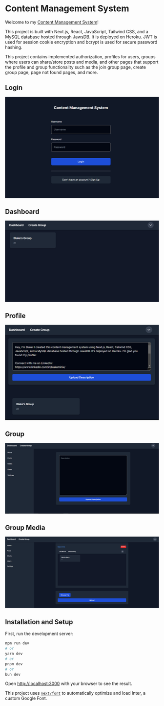 # Content Management System

Welcome to my [Content Management System](https://content-management-system-32ddcdcefaf8.herokuapp.com/)!

This project is built with Next.js, React, JavaScript, Tailwind CSS, and a MySQL database hosted through JawsDB. It is deployed on Heroku. JWT is used for session cookie encryption and bcrypt is used for secure password hashing. 

This project contains implemented authorization, profiles for users, groups where users can share/store posts and media, and other pages that support the profile and group functionality such as the join group page, create group page, page not found pages, and more. 

## Login

![Login](https://github.com/blakeminix/blakeminix.com/blob/main/public/login.PNG)

## Dashboard

![Dashboard](https://github.com/blakeminix/blakeminix.com/blob/main/public/dashboard.PNG)

## Profile

![Profile](https://github.com/blakeminix/blakeminix.com/blob/main/public/profile.PNG)

## Group
![Group](https://github.com/blakeminix/blakeminix.com/blob/main/public/group.PNG)

## Group Media
![Media](https://github.com/blakeminix/blakeminix.com/blob/main/public/media.PNG)


## Installation and Setup

First, run the development server:

```bash
npm run dev
# or
yarn dev
# or
pnpm dev
# or
bun dev
```

Open [http://localhost:3000](http://localhost:3000) with your browser to see the result.

This project uses [`next/font`](https://nextjs.org/docs/basic-features/font-optimization) to automatically optimize and load Inter, a custom Google Font.

